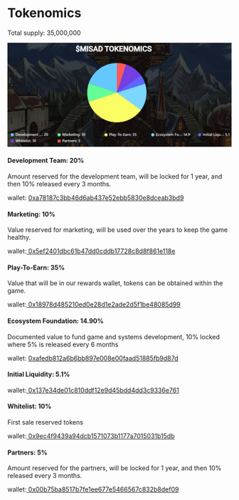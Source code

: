 # Tokenomics

Total supply: 35,000,000

![$MISAD TOKENOMICS](<../.gitbook/assets/image (16).png>)

#### Development Team: 20%

Amount reserved for the development team, will be locked for 1 year, and then 10% released every 3 months.

wallet: [0xa78187c3bb46d6ab437e52ebb5830e8dceab3bd9](https://bscscan.com/token/0x9d61d53e16d61a34c008fbf80e0c4afb2586df91?a=0xa78187c3bb46d6ab437e52ebb5830e8dceab3bd9)

#### Marketing: 10%

Value reserved for marketing, will be used over the years to keep the game healthy.

wallet:[ 0x5ef2401dbc61b47dd0cddb17728c8d8f861e118e](https://bscscan.com/token/0x9d61d53e16d61a34c008fbf80e0c4afb2586df91?a=0x5ef2401dbc61b47dd0cddb17728c8d8f861e118e)

#### Play-To-Earn: 35%

Value that will be in our rewards wallet, tokens can be obtained within the game.

wallet:[ 0x18978d485210ed0e28d1e2ade2d5f1be48085d99](https://bscscan.com/token/0x9d61d53e16d61a34c008fbf80e0c4afb2586df91?a=0x18978d485210ed0e28d1e2ade2d5f1be48085d99)

#### Ecosystem Foundation: 14.90%

Documented value to fund game and systems development, 10% locked where 5% is released every 6 months

wallet: [0xafedb812a6b6bb897e008e00faad51885fb9d87d](https://bscscan.com/token/0x9d61d53e16d61a34c008fbf80e0c4afb2586df91?a=0xafedb812a6b6bb897e008e00faad51885fb9d87d)

#### Initial Liquidity: 5.1%

wallet:[ 0x137e34de01c810ddf12e9d45bdd4dd3c9336e761](https://bscscan.com/token/0x9d61d53e16d61a34c008fbf80e0c4afb2586df91?a=0x137e34de01c810ddf12e9d45bdd4dd3c9336e761)

#### Whitelist: 10%

First sale reserved tokens

wallet:[ 0x9ec4f9439a94dcb1571073b1177a7015031b15db](https://bscscan.com/token/0x9d61d53e16d61a34c008fbf80e0c4afb2586df91?a=0x9ec4f9439a94dcb1571073b1177a7015031b15db)

#### Partners: 5%

Amount reserved for the partners, will be locked for 1 year, and then 10% released every 3 months.

wallet:[ 0x00b75ba8517b7fe1ee677e5466567c832b8def09](https://bscscan.com/token/0x9d61d53e16d61a34c008fbf80e0c4afb2586df91?a=0x00b75ba8517b7fe1ee677e5466567c832b8def09)









